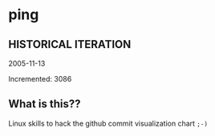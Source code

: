 # ping

## HISTORICAL ITERATION
2005-11-13

Incremented: 3086

## What is this?? 
Linux skills to hack the github commit visualization chart `;-)`
